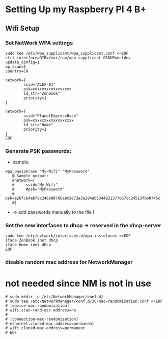 # Setting Up my Raspberry PI 4 B+
## Wifi Setup

### Set NetWork WPA settings
```
sudo tee /etc/wpa_supplicant/wpa_supplicant.conf <<EOF
ctrl_interface=DIR=/var/run/wpa_supplicant GROUP=netdev
update_config=1
ap_scan=1
country=CH

network={
        ssid="ALEX-01"
        psk=xxxxxxxxxxxxxxxxx
        id_str="ZenBook"
        priority=1
}

network={
        ssid="PlanetExpressBase"
        psk=xxxxxxxxxxxxxxxxxx
        id_str="Home"
        priority=1
}
EOF
```


### Generate PSK passwords:
- sample:
```
wpa_passphrase "My-Wifi" "MyPassword"
   @ Sample output:
   #network={
   #     ssid="My-Wifi"
   #     #psk="MyPassword"
   #     psk=e26fc64ab78c240890766a8c9872e3a284ab5344821377667cc24513fb60745c
   #}
```
- -> add passwords manually to the file !

### Set the new interfaces to dhcp -> reserved in the dhcp-server
```
sudo tee /etc/network/interfaces.d/wpa-instefaces <<EOF
iface ZenBook inet dhcp
iface Home inet dhcp
EOF
```

### disable random mac address for NetworkManager ###
# not needed since NM is not in use 
```
# sudo mkdir -p /etc/NetworkManager/conf.d/
# sudo tee /etc/NetworkManager/conf.d/30-mac-randomization.conf <<EOF
# [device-mac-randomization]
# wifi.scan-rand-mac-address=no
# 
# [connection-mac-randomization]
# ethernet.cloned-mac-address=permanent
# wifi.cloned-mac-address=permanent
# EOF
```
